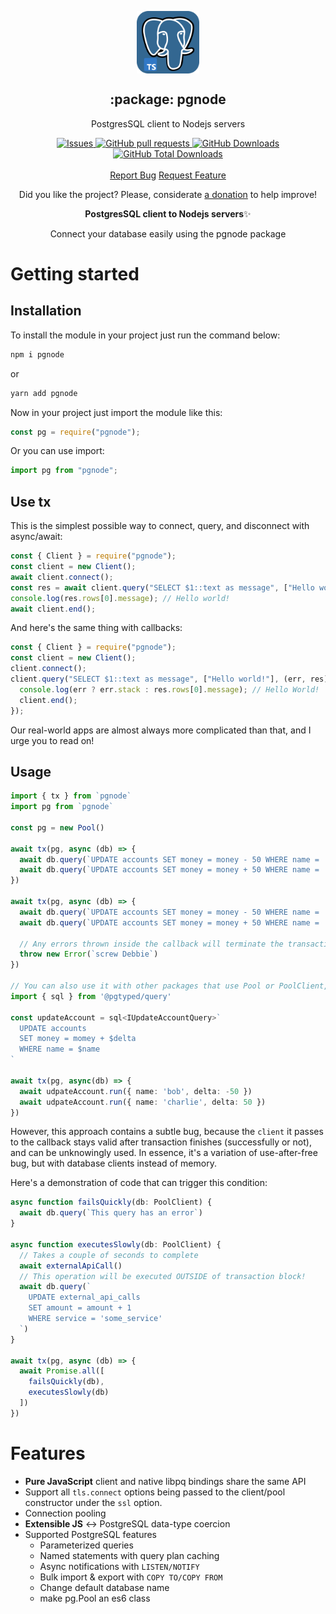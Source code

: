 <p align="center">
 <img width="100px" src="https://raw.githubusercontent.com/hebertcisco/pgnode/main/.github/images/favicon512x512-postgresql.png" align="center" alt=":package: postgresql" />
 <h2 align="center">:package: pgnode</h2>
 <p align="center">PostgresSQL client to Nodejs servers</p>
</p>

  <p align="center">
    <a href="https://github.com/hebertcisco/pgnode/issues">
      <img alt="Issues" src="https://img.shields.io/github/issues/hebertcisco/pgnode?style=flat&color=336791" />
    </a>
    <a href="https://github.com/hebertcisco/pgnode/pulls">
      <img alt="GitHub pull requests" src="https://img.shields.io/github/issues-pr/hebertcisco/pgnode?style=flat&color=336791" />
    </a>
     <a href="https://github.com/hebertcisco/pgnode">
      <img alt="GitHub Downloads" src="https://img.shields.io/npm/dw/pgnode?style=flat&color=336791" />
    </a>
    <a href="https://github.com/hebertcisco/pgnode">
      <img alt="GitHub Total Downloads" src="https://img.shields.io/npm/dt/pgnode?color=336791&label=Total%20downloads" />
    </a>
    <br />
    <br />
  <a href="https://github.com/hebertcisco/musiko-app/issues/new/choose">Report Bug</a>
  <a href="https://github.com/hebertcisco/musiko-app/issues/new/choose">Request Feature</a>
  </p>

  

<p align="center">Did you like the project? Please, considerate <a href="https://www.buymeacoffee.com/hebertcisco">a donation</a> to help improve!</p>

<p align="center"><strong>PostgresSQL client to Nodejs servers</strong>✨</p>

<p align="center">Connect your database easily using the pgnode package</p>

# Getting started

## Installation

To install the module in your project just run the command below:

```bash
npm i pgnode
```

or

```bash
yarn add pgnode
```

Now in your project just import the module like this:

```js
const pg = require("pgnode");
```

Or you can use import:

```js
import pg from "pgnode";
```
## Use tx

This is the simplest possible way to connect, query, and disconnect with async/await:

```js
const { Client } = require("pgnode");
const client = new Client();
await client.connect();
const res = await client.query("SELECT $1::text as message", ["Hello world!"]);
console.log(res.rows[0].message); // Hello world!
await client.end();
```

And here's the same thing with callbacks:

```js
const { Client } = require("pgnode");
const client = new Client();
client.connect();
client.query("SELECT $1::text as message", ["Hello world!"], (err, res) => {
  console.log(err ? err.stack : res.rows[0].message); // Hello World!
  client.end();
});
```

Our real-world apps are almost always more complicated than that, and I urge you to read on!

## Usage

```Typescript
import { tx } from `pgnode`
import pg from `pgnode`

const pg = new Pool()

await tx(pg, async (db) => {
  await db.query(`UPDATE accounts SET money = money - 50 WHERE name = 'bob'`)
  await db.query(`UPDATE accounts SET money = money + 50 WHERE name = 'alice'`)
})

await tx(pg, async (db) => {
  await db.query(`UPDATE accounts SET money = money - 50 WHERE name = 'bob'`)
  await db.query(`UPDATE accounts SET money = money + 50 WHERE name = 'debbie'`)

  // Any errors thrown inside the callback will terminate the transaction
  throw new Error(`screw Debbie`)
})

// You can also use it with other packages that use Pool or PoolClient, like pgtyped
import { sql } from '@pgtyped/query'

const updateAccount = sql<IUpdateAccountQuery>`
  UPDATE accounts
  SET money = momey + $delta
  WHERE name = $name
`

await tx(pg, async(db) => {
  await udpateAccount.run({ name: 'bob', delta: -50 })
  await udpateAccount.run({ name: 'charlie', delta: 50 })
})

```

However, this approach contains a subtle bug, because the `client` it passes to the callback stays valid after transaction finishes (successfully or not), and can be unknowingly used. In essence, it's a variation of use-after-free bug, but with database clients instead of memory.

Here's a demonstration of code that can trigger this condition:

```Typescript
async function failsQuickly(db: PoolClient) {
  await db.query(`This query has an error`)
}

async function executesSlowly(db: PoolClient) {
  // Takes a couple of seconds to complete
  await externalApiCall()
  // This operation will be executed OUTSIDE of transaction block!
  await db.query(`
    UPDATE external_api_calls 
    SET amount = amount + 1 
    WHERE service = 'some_service'
  `)
}

await tx(pg, async (db) => {
  await Promise.all([
    failsQuickly(db),
    executesSlowly(db)
  ])
})
```

# Features

- **Pure JavaScript** client and native libpq bindings share the same API
- Support all `tls.connect` options being passed to the client/pool constructor under the `ssl` option.
- Connection pooling
- **Extensible JS** ↔ PostgreSQL data-type coercion
- Supported PostgreSQL features
  - Parameterized queries
  - Named statements with query plan caching
  - Async notifications with `LISTEN/NOTIFY`
  - Bulk import & export with `COPY TO/COPY FROM`
  - Change default database name
  - make pg.Pool an es6 class
